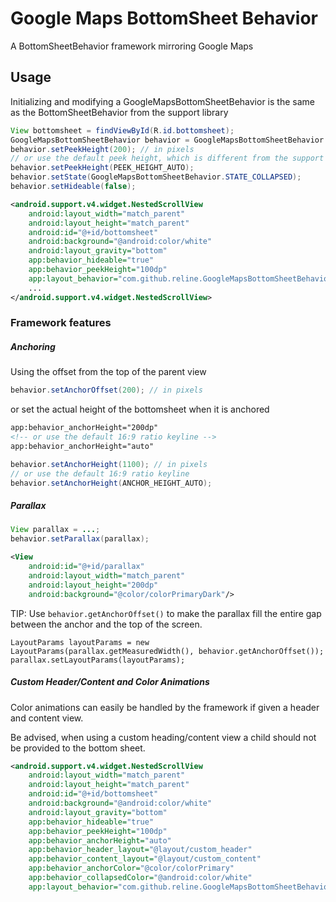 # Google Maps BottomSheet Behavior
A BottomSheetBehavior framework mirroring Google Maps

## Usage

Initializing and modifying a GoogleMapsBottomSheetBehavior is the same as the BottomSheetBehavior from the support library
```java
View bottomsheet = findViewById(R.id.bottomsheet);
GoogleMapsBottomSheetBehavior behavior = GoogleMapsBottomSheetBehavior.from(bottomsheet);
behavior.setPeekHeight(200); // in pixels
// or use the default peek height, which is different from the support library
behavior.setPeekHeight(PEEK_HEIGHT_AUTO);
behavior.setState(GoogleMapsBottomSheetBehavior.STATE_COLLAPSED);
behavior.setHideable(false);
```
```xml
<android.support.v4.widget.NestedScrollView
    android:layout_width="match_parent"
    android:layout_height="match_parent"
    android:id="@+id/bottomsheet"
    android:background="@android:color/white"
    android:layout_gravity="bottom"
    app:behavior_hideable="true"
    app:behavior_peekHeight="100dp"
    app:layout_behavior="com.github.reline.GoogleMapsBottomSheetBehavior">
    ...
</android.support.v4.widget.NestedScrollView>
```

### Framework features

##### Anchoring
Using the offset from the top of the parent view
```java
behavior.setAnchorOffset(200); // in pixels
```
or set the actual height of the bottomsheet when it is anchored
```xml
app:behavior_anchorHeight="200dp"
<!-- or use the default 16:9 ratio keyline -->
app:behavior_anchorHeight="auto"
```
```java
behavior.setAnchorHeight(1100); // in pixels
// or use the default 16:9 ratio keyline
behavior.setAnchorHeight(ANCHOR_HEIGHT_AUTO);
```

##### Parallax
```java
View parallax = ...;
behavior.setParallax(parallax);
```
```xml
<View
    android:id="@+id/parallax"
    android:layout_width="match_parent"
    android:layout_height="200dp"
    android:background="@color/colorPrimaryDark"/>
```

TIP: Use `behavior.getAnchorOffset()` to make the parallax fill the entire gap between the anchor and the top of the screen.
```
LayoutParams layoutParams = new LayoutParams(parallax.getMeasuredWidth(), behavior.getAnchorOffset());
parallax.setLayoutParams(layoutParams);
```

##### Custom Header/Content and Color Animations
Color animations can easily be handled by the framework if given a header and content view.

Be advised, when using a custom heading/content view a child should not be provided to the bottom sheet.

```xml
<android.support.v4.widget.NestedScrollView
    android:layout_width="match_parent"
    android:layout_height="match_parent"
    android:id="@+id/bottomsheet"
    android:background="@android:color/white"
    android:layout_gravity="bottom"
    app:behavior_hideable="true"
    app:behavior_peekHeight="100dp"
    app:behavior_anchorHeight="auto"
    app:behavior_header_layout="@layout/custom_header"
    app:behavior_content_layout="@layout/custom_content"
    app:behavior_anchorColor="@color/colorPrimary"
    app:behavior_collapsedColor="@android:color/white"
    app:layout_behavior="com.github.reline.GoogleMapsBottomSheetBehavior" />
```
